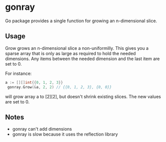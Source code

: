 gonray
===

Go package provides a single function for growing an n-dimensional slice.

Usage
---

Grow grows an n-dimensional slice a non-uniformilly. This gives you a
sparse array that is only as large as required to hold the needed
dimensions. Any items between the needed dimension and the last
item are set to 0.

For instance:
```go
a := [][]int{{0, 1, 2, 3}}
 gonray.Grow(&a, 2, 2) // {{0, 1, 2, 3}, {0, 0}}
```

will grow array a to [2][2], but doesn't shrink existing slices.
The new values are set to 0.

Notes
---
* gonray can't add dimensions
* gonray is slow because it uses the reflection library
